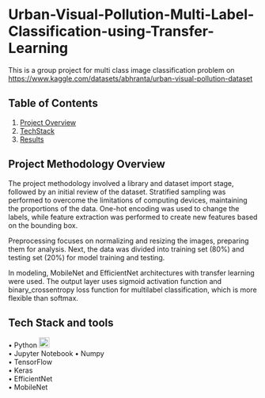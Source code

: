 # Urban-Visual-Pollution-Multi-Label-Classification-using-Transfer-Learning
This is a group project for multi class image classification problem on https://www.kaggle.com/datasets/abhranta/urban-visual-pollution-dataset

## Table of Contents
1. [Project Overview](#project-overview)
2. [TechStack](#tech-stack)
3. [Results](#results)

## Project Methodology Overview
The project methodology involved a library and dataset import stage, followed by an initial review of the dataset. Stratified sampling was performed to overcome the limitations of computing devices, maintaining the proportions of the data. One-hot encoding was used to change the labels, while feature extraction was performed to create new features based on the bounding box.

Preprocessing focuses on normalizing and resizing the images, preparing them for analysis. Next, the data was divided into training set (80%) and testing set (20%) for model training and testing.

In modeling, MobileNet and EfficientNet architectures with transfer learning were used. The output layer uses sigmoid activation function and binary_crossentropy loss function for multilabel classification, which is more flexible than softmax.<br>

## Tech Stack and tools

• Python <a href="https://www.python.org/" title="Python"><img src="https://github.com/get-icon/geticon/raw/master/icons/python.svg" alt="Python" width="21px" height="21px"></a>
<br>
• Jupyter Notebook
• Numpy
<br>
• TensorFlow
<br>
• Keras
<br>
• EfficientNet
<br>
• MobileNet

